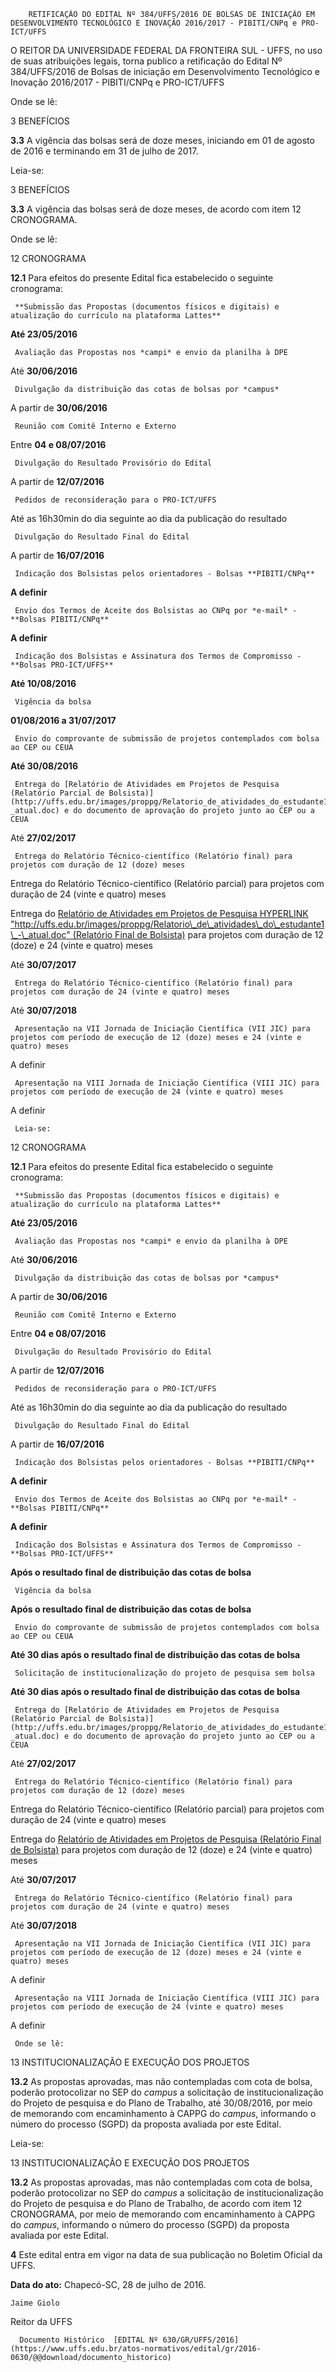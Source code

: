         RETIFICAÇÃO DO EDITAL Nº 384/UFFS/2016 DE BOLSAS DE INICIAÇÃO EM DESENVOLVIMENTO TECNOLÓGICO E INOVAÇÃO 2016/2017 - PIBITI/CNPq e PRO-ICT/UFFS  

O REITOR DA UNIVERSIDADE FEDERAL DA FRONTEIRA SUL - UFFS, no uso de suas atribuições legais, torna publico a retificação do Edital Nº 384/UFFS/2016 de Bolsas de iniciação em Desenvolvimento Tecnológico e Inovação 2016/2017 - PIBITI/CNPq e PRO-ICT/UFFS

 Onde se lê:

 3 BENEFÍCIOS

 **3.3** A vigência das bolsas será de doze meses, iniciando em 01 de agosto de 2016 e terminando em 31 de julho de 2017.

 Leia-se:

 3 BENEFÍCIOS

 **3.3** A vigência das bolsas será de doze meses, de acordo com item 12 CRONOGRAMA.

 Onde se lê:

 12 CRONOGRAMA

 **12.1** Para efeitos do presente Edital fica estabelecido o seguinte cronograma:

     **Submissão das Propostas (documentos físicos e digitais) e atualização do currículo na plataforma Lattes**

   **Até 23/05/2016**

     Avaliação das Propostas nos *campi* e envio da planilha à DPE

   Até **30/06/2016**

     Divulgação da distribuição das cotas de bolsas por *campus*

   A partir de **30/06/2016**

     Reunião com Comitê Interno e Externo

   Entre **04 e 08/07/2016**

     Divulgação do Resultado Provisório do Edital

   A partir de **12/07/2016**

     Pedidos de reconsideração para o PRO-ICT/UFFS

   Até as 16h30min do dia seguinte ao dia da publicação do resultado

     Divulgação do Resultado Final do Edital

   A partir de **16/07/2016**

     Indicação dos Bolsistas pelos orientadores - Bolsas **PIBITI/CNPq**

   **A definir**

     Envio dos Termos de Aceite dos Bolsistas ao CNPq por *e-mail* - **Bolsas PIBITI/CNPq**

   **A definir**

     Indicação dos Bolsistas e Assinatura dos Termos de Compromisso - **Bolsas PRO-ICT/UFFS**

   **Até 10/08/2016**

     Vigência da bolsa

   **01/08/2016 a 31/07/2017**

     Envio do comprovante de submissão de projetos contemplados com bolsa ao CEP ou CEUA

   **Até 30/08/2016**

     Entrega do [Relatório de Atividades em Projetos de Pesquisa (Relatório Parcial de Bolsista)](http://uffs.edu.br/images/proppg/Relatorio_de_atividades_do_estudante1_-_atual.doc) e do documento de aprovação do projeto junto ao CEP ou a CEUA

   Até **27/02/2017**

     Entrega do Relatório Técnico-científico (Relatório final) para projetos com duração de 12 (doze) meses

 Entrega do Relatório Técnico-científico (Relatório parcial) para projetos com duração de 24 (vinte e quatro) meses

 Entrega do [Relatório de Atividades em Projetos de Pesquisa HYPERLINK "http://uffs.edu.br/images/proppg/Relatorio\_de\_atividades\_do\_estudante1\_-\_atual.doc" (Relatório Final de Bolsista)](http://uffs.edu.br/images/proppg/Relatorio_de_atividades_do_estudante1_-_atual.doc) para projetos com duração de 12 (doze) e 24 (vinte e quatro) meses

   Até **30/07/2017**

     Entrega do Relatório Técnico-científico (Relatório final) para projetos com duração de 24 (vinte e quatro) meses

   Até **30/07/2018**

     Apresentação na VII Jornada de Iniciação Científica (VII JIC) para projetos com período de execução de 12 (doze) meses e 24 (vinte e quatro) meses

   A definir

     Apresentação na VIII Jornada de Iniciação Científica (VIII JIC) para projetos com período de execução de 24 (vinte e quatro) meses

   A definir

     Leia-se:

 12 CRONOGRAMA

 **12.1** Para efeitos do presente Edital fica estabelecido o seguinte cronograma:

     **Submissão das Propostas (documentos físicos e digitais) e atualização do currículo na plataforma Lattes**

   **Até 23/05/2016**

     Avaliação das Propostas nos *campi* e envio da planilha à DPE

   Até **30/06/2016**

     Divulgação da distribuição das cotas de bolsas por *campus*

   A partir de **30/06/2016**

     Reunião com Comitê Interno e Externo

   Entre **04 e 08/07/2016**

     Divulgação do Resultado Provisório do Edital

   A partir de **12/07/2016**

     Pedidos de reconsideração para o PRO-ICT/UFFS

   Até as 16h30min do dia seguinte ao dia da publicação do resultado

     Divulgação do Resultado Final do Edital

   A partir de **16/07/2016**

     Indicação dos Bolsistas pelos orientadores - Bolsas **PIBITI/CNPq**

   **A definir**

     Envio dos Termos de Aceite dos Bolsistas ao CNPq por *e-mail* - **Bolsas PIBITI/CNPq**

   **A definir**

     Indicação dos Bolsistas e Assinatura dos Termos de Compromisso - **Bolsas PRO-ICT/UFFS**

   **Após o resultado final de distribuição das cotas de bolsa**

     Vigência da bolsa

   **Após o resultado final de distribuição das cotas de bolsa**

     Envio do comprovante de submissão de projetos contemplados com bolsa ao CEP ou CEUA

   **Até 30 dias após o resultado final de distribuição das cotas de bolsa**

     Solicitação de institucionalização do projeto de pesquisa sem bolsa

   **Até 30 dias após o resultado final de distribuição das cotas de bolsa**

     Entrega do [Relatório de Atividades em Projetos de Pesquisa (Relatório Parcial de Bolsista)](http://uffs.edu.br/images/proppg/Relatorio_de_atividades_do_estudante1_-_atual.doc) e do documento de aprovação do projeto junto ao CEP ou a CEUA

   Até **27/02/2017**

     Entrega do Relatório Técnico-científico (Relatório final) para projetos com duração de 12 (doze) meses

 Entrega do Relatório Técnico-científico (Relatório parcial) para projetos com duração de 24 (vinte e quatro) meses

 Entrega do [Relatório de Atividades em Projetos de Pesquisa (Relatório Final de Bolsista)](http://uffs.edu.br/images/proppg/Relatorio_de_atividades_do_estudante1_-_atual.doc) para projetos com duração de 12 (doze) e 24 (vinte e quatro) meses

   Até **30/07/2017**

     Entrega do Relatório Técnico-científico (Relatório final) para projetos com duração de 24 (vinte e quatro) meses

   Até **30/07/2018**

     Apresentação na VII Jornada de Iniciação Científica (VII JIC) para projetos com período de execução de 12 (doze) meses e 24 (vinte e quatro) meses

   A definir

     Apresentação na VIII Jornada de Iniciação Científica (VIII JIC) para projetos com período de execução de 24 (vinte e quatro) meses

   A definir

     Onde se lê:

 13 INSTITUCIONALIZAÇÃO E EXECUÇÃO DOS PROJETOS

 **13.2** As propostas aprovadas, mas não contempladas com cota de bolsa, poderão protocolizar no SEP do *campus* a solicitação de institucionalização do Projeto de pesquisa e do Plano de Trabalho, até 30/08/2016, por meio de memorando com encaminhamento à CAPPG do *campus*, informando o número do processo (SGPD) da proposta avaliada por este Edital.

 Leia-se:

 13 INSTITUCIONALIZAÇÃO E EXECUÇÃO DOS PROJETOS

 **13.2** As propostas aprovadas, mas não contempladas com cota de bolsa, poderão protocolizar no SEP do *campus* a solicitação de institucionalização do Projeto de pesquisa e do Plano de Trabalho, de acordo com item 12 CRONOGRAMA, por meio de memorando com encaminhamento à CAPPG do *campus*, informando o número do processo (SGPD) da proposta avaliada por este Edital.

 **4** Este edital entra em vigor na data de sua publicação no Boletim Oficial da UFFS.

  

   **Data do ato:** Chapecó-SC, 28 de julho de 2016.   
 

    Jaime Giolo   
 Reitor da UFFS 

      Documento Histórico  [EDITAL Nº 630/GR/UFFS/2016](https://www.uffs.edu.br/atos-normativos/edital/gr/2016-0630/@@download/documento_historico)     
      